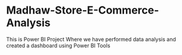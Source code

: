 # Madhaw-Store-E-Commerce-Analysis
This is Power BI Project Where we have performed data analysis and created a dashboard using Power BI Tools
